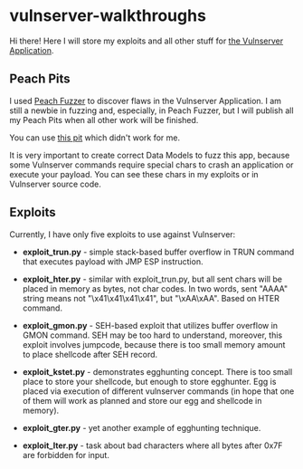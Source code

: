 # vulnserver-walkthroughs

Hi there! Here I will store my exploits and all other stuff for [the Vulnserver Application](http://www.thegreycorner.com/2010/12/introducing-vulnserver.html). 

## Peach Pits
I used [Peach Fuzzer](http://www.peach.tech/resources/peachcommunity/) to discover flaws in the Vulnserver Application. I am still a newbie in fuzzing and, especially, in Peach Fuzzer, but I will publish all my Peach Pits when all other work will be finished.

You can use [this pit](https://github.com/proteansec/fuzzyftp/blob/master/peach/vulnserver.xml) which didn't work for me.

It is very important to create correct Data Models to fuzz this app, because some Vulnserver commands require special chars to crash an application or execute your payload. You can see these chars in my exploits or in Vulnserver source code.

## Exploits
Currently, I have only five exploits to use against Vulnserver:
* **exploit_trun.py** - simple stack-based buffer overflow in TRUN command that executes payload with JMP ESP instruction.

* **exploit_hter.py** - similar with exploit_trun.py, but all sent chars will be placed in memory as bytes, not char codes. In two words, sent "AAAA" string means not "\x41\x41\x41\x41", but "\xAA\xAA". Based on HTER command.

* **exploit_gmon.py** - SEH-based exploit that utilizes buffer overflow in GMON command. SEH may be too hard to understand, moreover, this exploit involves jumpcode, because there is too small memory amount to place shellcode after SEH record.

* **exploit_kstet.py** - demonstrates egghunting concept. There is too small place to store your shellcode, but enough to store egghunter. Egg is placed via execution of different vulnserver commands (in hope that one of them will work as planned and store our egg and shellcode in memory).

* **exploit_gter.py** - yet another example of egghunting technique.

* **exploit_lter.py** - task about bad characters where all bytes after 0x7F are forbidden for input.  
